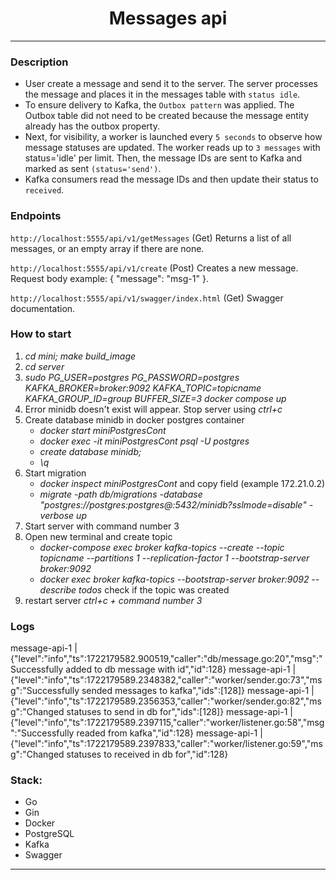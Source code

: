 # <center>Messages api</center>
---

### Description
- User create a message and send it to the server. The server processes the message and places it in the messages table with `status idle`. 
- To ensure delivery to Kafka, the `Outbox pattern` was applied. The Outbox table did not need to be created because the message entity already has the outbox property. 
- Next, for visibility, a worker is launched every `5 seconds` to observe how message statuses are updated. The worker reads up to `3 messages` with status='idle' per limit. Then, the message IDs are sent to Kafka and marked as sent `(status='send')`. 
- Kafka consumers read the message IDs and then update their status to `received`.

### Endpoints
`http://localhost:5555/api/v1/getMessages` (Get) Returns a list of all messages, or an empty array if there are none.  

`http://localhost:5555/api/v1/create` (Post) Creates a new message. Request body example: { "message": "msg-1" }.  

`http://localhost:5555/api/v1/swagger/index.html` (Get) Swagger documentation.  

### How to start
1. _cd mini; make build_image_
2. _cd server_ 
3. _sudo PG_USER=postgres PG_PASSWORD=postgres KAFKA_BROKER=broker:9092 KAFKA_TOPIC=topicname KAFKA_GROUP_ID=group BUFFER_SIZE=3 docker compose up_
4. Error minidb doesn't exist will appear. Stop server using _ctrl+c_
5. Create database minidb in docker postgres container
    - _docker start miniPostgresCont_
    - _docker exec -it miniPostgresCont psql -U postgres_
    - _create database minidb;_
    - _\q_
6. Start migration
    - _docker inspect miniPostgresCont_ and copy field <IPAddress> (example 172.21.0.2)
    - _migrate -path db/migrations -database "postgres://postgres:postgres@<IPAddress>:5432/minidb?sslmode=disable" -verbose up_    
7. Start server with command number 3
8. Open new terminal and create topic
    - _docker-compose exec broker kafka-topics --create --topic topicname --partitions 1 --replication-factor 1 --bootstrap-server broker:9092_
    - _docker exec broker kafka-topics --bootstrap-server broker:9092 --describe todos_ check if the topic was created
9. restart server _ctrl+c + command number 3_

### Logs
message-api-1     | {"level":"info","ts":1722179582.900519,"caller":"db/message.go:20","msg":"Successfully added to db message with id","id":128}
message-api-1     | {"level":"info","ts":1722179589.2348382,"caller":"worker/sender.go:73","msg":"Successfully sended messages to kafka","ids":[128]}
message-api-1     | {"level":"info","ts":1722179589.2356353,"caller":"worker/sender.go:82","msg":"Changed statuses to send in db for","ids":[128]}
message-api-1     | {"level":"info","ts":1722179589.2397115,"caller":"worker/listener.go:58","msg":"Successfully readed from kafka","id":128}
message-api-1     | {"level":"info","ts":1722179589.2397833,"caller":"worker/listener.go:59","msg":"Changed statuses to received in db for","id":128}

### Stack:
- Go
- Gin
- Docker
- PostgreSQL
- Kafka
- Swagger
---

